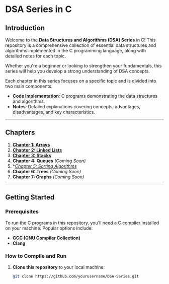 # DSA Series in C

## Introduction

Welcome to the **Data Structures and Algorithms (DSA) Series** in C! This repository is a comprehensive collection of essential data structures and algorithms implemented in the C programming language, along with detailed notes for each topic.

Whether you're a beginner or looking to strengthen your fundamentals, this series will help you develop a strong understanding of DSA concepts.

Each chapter in this series focuses on a specific topic and is divided into two main components:

- **Code Implementation**: C programs demonstrating the data structures and algorithms.
- **Notes**: Detailed explanations covering concepts, advantages, disadvantages, and key characteristics.

---

## Chapters

1. **[Chapter 1: Arrays](./DSA-C/Chapter%201%20-%20Arrays)**
2. **[Chapter 2: Linked Lists](./DSA-C/Chapter%202%20-%20Linked%20Lists)**
3. **[Chapter 3: Stacks](./DSA-C/Chapter%203%20-%20Stacks)**
4. **Chapter 4: Queues** *(Coming Soon)*
5. **[Chapter 5: Sorting Algorithms](./DSA-C/Chapter%205%20-%20Sorting%20Algorithms)*
6. **Chapter 6: Trees** *(Coming Soon)*
7. **Chapter 7: Graphs** *(Coming Soon)*

---

## Getting Started

### Prerequisites

To run the C programs in this repository, you'll need a C compiler installed on your machine. Popular options include:

- **GCC (GNU Compiler Collection)**
- **Clang**

### How to Compile and Run

1. **Clone this repository** to your local machine:
   ```bash
   git clone https://github.com/yourusername/DSA-Series.git
